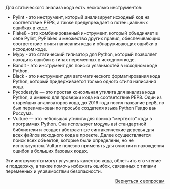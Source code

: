 Для статического анализа кода есть несколько инструментов:

- Pylint - это инструмент, который анализирует исходный код на соответствие PEP8, а также предупреждает о потенциальных
  ошибках в коде.
- Flake8 - это комбинированный инструмент, который объединяет в себе Pylint, PyFlakes и множество других правил,
  обеспечивающих соответствие стиля написания кода и обнаруживающих ошибки в исходном коде.
- Mypy - это статический типизатор для Python, который позволяет находить ошибки в типах переменных в исходном коде.
- Bandit - это инструмент для поиска уязвимостей в исходном коде Python.
- Black - это инструмент для автоматического форматирования кода Python, который придерживается только одного стиля
  написания кода.
- Pycodestyle — это простая консольная утилита для анализа кода Python, а именно для проверки кода на соответствие PEP8.
  Один из старейших анализаторов кода, до 2016 года носил название pep8, но был переименован по просьбе создателя языка
  Python Гвидо ван Россума.
- Vulture — это небольшая утилита для поиска "мертвого" кода в программах Python. Она использует модуль ast стандартной
  библиотеки и создает абстрактные синтаксические деревья для всех файлов исходного кода в проекте. Далее осуществляется
  поиск всех объектов, которые были определены, но не используются. Vulture полезно применять для очистки и нахождения
  ошибок в больших базовых кодах.

Эти инструменты могут улучшить качество кода, облегчить его чтение и поддержку, а также помочь избежать ошибок,
связанных с типами переменных и уязвимостями безопасности.

<div align="right">

[Вернуться к вопросам](../Вопросы.md)

</div>

